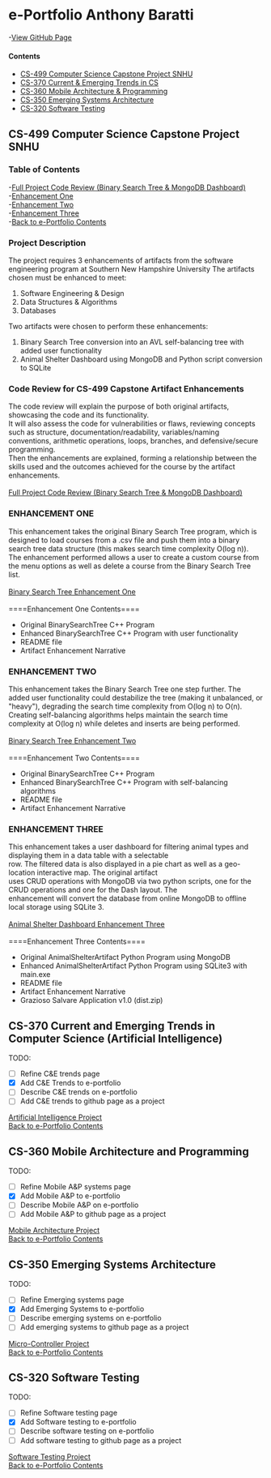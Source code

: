 # e-Portfolio Anthony Baratti
-[View GitHub Page](https://anthonybaratti.github.io/)<br>
#### Contents
- [CS-499 Computer Science Capstone Project SNHU](#cs-499-computer-science-capstone-project-snhu)
- [CS-370 Current & Emerging Trends in CS](#cs-370-current-and-emerging-trends-in-computer-science-artificial-intelligence)
- [CS-360 Mobile Architecture & Programming](#cs-360-mobile-architecture-and-programming)
- [CS-350 Emerging Systems Architecture](#cs-350-emerging-systems-architecture)
- [CS-320 Software Testing](#cs-320-software-testing)

## CS-499 Computer Science Capstone Project SNHU
### Table of Contents
-[Full Project Code Review (Binary Search Tree & MongoDB Dashboard)](#code-review-for-cs-499-capstone-artifact-enhancements)<br>
-[Enhancement One](#enhancement-one)<br>
-[Enhancement Two](#enhancement-two)<br>
-[Enhancement Three](#enhancement-three)<br>
-[Back to e-Portfolio Contents](#e-portfolio-anthony-baratti)
### Project Description
The project requires 3 enhancements of artifacts from the software engineering program at Southern New Hampshire University
The artifacts chosen must be enhanced to meet: 
1. Software Engineering & Design
2. Data Structures & Algorithms
3. Databases

Two artifacts were chosen to perform these enhancements:
1. Binary Search Tree conversion into an AVL self-balancing tree with added user functionality
2. Animal Shelter Dashboard using MongoDB and Python script conversion to SQLite

### Code Review for CS-499 Capstone Artifact Enhancements
The code review will explain the purpose of both original artifacts, showcasing the code and its functionality.  
It will also assess the code for vulnerabilities or flaws, reviewing concepts such as structure, documentation/readability, variables/naming conventions, arithmetic operations, loops, branches, and defensive/secure programming.  
Then the enhancements are explained, forming a relationship between the skills used and the outcomes achieved for the course by the artifact enhancements.
<br><br>
[Full Project Code Review (Binary Search Tree & MongoDB Dashboard)](https://www.youtube.com/embed/KDOPncTitjU)

### ENHANCEMENT ONE
This enhancement takes the original Binary Search Tree program, which is designed to load courses from a 
.csv file and push them into a binary search tree data structure (this makes search time complexity O(log n)).
The enhancement performed allows a user to create a custom course from the menu options as well as delete a course
from the Binary Search Tree list.
<br> <br>
[Binary Search Tree Enhancement One](https://github.com/AnthonyBaratti/EnhancementOne)
<br> <br>
====Enhancement One Contents==== <br>
- Original BinarySearchTree C++ Program <br>
- Enhanced BinarySearchTree C++ Program with user functionality <br>
- README file <br>
- Artifact Enhancement Narrative

### ENHANCEMENT TWO
This enhancement takes the Binary Search Tree one step further. The added user functionality could
destabilize the tree (making it unbalanced, or "heavy"), degrading the search time complexity from 
O(log n) to O(n). Creating self-balancing algorithms helps maintain the search time complexity at O(log n)
while deletes and inserts are being performed.
<br> <br>
[Binary Search Tree Enhancement Two](https://github.com/AnthonyBaratti/EnhancementTwo)
<br><br>
====Enhancement Two Contents==== <br>
- Original BinarySearchTree C++ Program <br>
- Enhanced BinarySearchTree C++ Program with self-balancing algorithms <br>
- README file <br>
- Artifact Enhancement Narrative

### ENHANCEMENT THREE
This enhancement takes a user dashboard for filtering animal types and displaying them in a data table with a selectable  
row. The filtered data is also displayed in a pie chart as well as a geo-location interactive map. The original artifact  
uses CRUD operations with MongoDB via two python scripts, one for the CRUD operations and one for the Dash layout. The  
enhancement will convert the database from online MongoDB to offline local storage using SQLite 3.
<br> <br>
[Animal Shelter Dashboard Enhancement Three](https://github.com/AnthonyBaratti/EnhancementThree)
<br> <br>
====Enhancement Three Contents==== <br>
- Original AnimalShelterArtifact Python Program using MongoDB <br>
- Enhanced AnimalShelterArtifact Python Program using SQLite3 with main.exe <br>
- README file<br>
- Artifact Enhancement Narrative<br>
- Grazioso Salvare Application v1.0 (dist.zip)

## CS-370 Current and Emerging Trends in Computer Science (Artificial Intelligence)
TODO:
- [ ] Refine C&E trends page
- [x] Add C&E Trends to e-portfolio
- [ ] Describe C&E trends on e-portfolio
- [ ] Add C&E trends to github page as a project

[Artificial Intelligence Project](https://github.com/AnthonyBaratti/CS-370-Current-Emerging-Trends-in-CS/tree/main)<br>
[Back to e-Portfolio Contents](#e-portfolio-anthony-baratti)

## CS-360 Mobile Architecture and Programming
TODO:
- [ ] Refine Mobile A&P systems page
- [x] Add Mobile A&P to e-portfolio
- [ ] Describe Mobile A&P on e-portfolio
- [ ] Add Mobile A&P to github page as a project

[Mobile Architecture Project](https://github.com/AnthonyBaratti/CS-360-Mobile-Architecture-Programming)<br>
[Back to e-Portfolio Contents](#e-portfolio-anthony-baratti)

## CS-350 Emerging Systems Architecture
TODO:
- [ ] Refine Emerging systems page
- [x] Add Emerging Systems to e-portfolio
- [ ] Describe emerging systems on e-portfolio
- [ ] Add emerging systems to github page as a project

[Micro-Controller Project](https://github.com/AnthonyBaratti/CS-350-Emerging-Systems-Architecture)<br>
[Back to e-Portfolio Contents](#e-portfolio-anthony-baratti)

## CS-320 Software Testing
TODO:
- [ ] Refine Software testing page
- [x] Add Software testing to e-portfolio
- [ ] Describe software testing on e-portfolio
- [ ] Add software testing to github page as a project

[Software Testing Project](https://github.com/AnthonyBaratti/CS-320-Software-Testing)<br>
[Back to e-Portfolio Contents](#e-portfolio-anthony-baratti)

